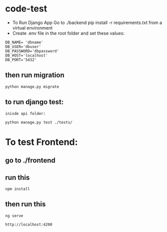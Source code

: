 # code-test

- To Run Django App Go to ./backend pip install -r requirements.txt from a virtual environment
- Create .env file in the root folder and set these values:

```
DB_NAME= 'dbname'
DB_USER='dbuser'
DB_PASSWORD='dbpassword'
DB_HOST='localhost'
DB_PORT='5432'

```

## then run migration
```
python manage.py migrate

```

## to run django test:

```
inisde api folder:

python manage.py test ./tests/

```
# To test Frontend:
## go to ./frontend
## run this
```
npm install
```
## then run this
```
ng serve

http://localhost:4200
```
